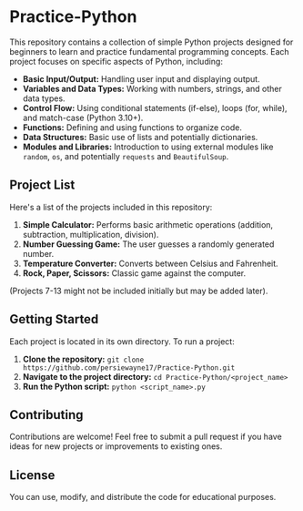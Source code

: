 # Practice-Python

This repository contains a collection of simple Python projects designed for beginners to learn and practice fundamental programming concepts.  Each project focuses on specific aspects of Python, including:

* **Basic Input/Output:** Handling user input and displaying output.
* **Variables and Data Types:** Working with numbers, strings, and other data types.
* **Control Flow:** Using conditional statements (if-else), loops (for, while), and match-case (Python 3.10+).
* **Functions:** Defining and using functions to organize code.
* **Data Structures:** Basic use of lists and potentially dictionaries.
* **Modules and Libraries:**  Introduction to using external modules like `random`, `os`, and potentially `requests` and `BeautifulSoup`.


## Project List

Here's a list of the projects included in this repository:

1. **Simple Calculator:** Performs basic arithmetic operations (addition, subtraction, multiplication, division).
2. **Number Guessing Game:**  The user guesses a randomly generated number.
3. **Temperature Converter:** Converts between Celsius and Fahrenheit.
4. **Rock, Paper, Scissors:**  Classic game against the computer.

(Projects 7-13 might not be included initially but may be added later).

## Getting Started

Each project is located in its own directory. To run a project:

1. **Clone the repository:** `git clone https://github.com/persiewayne17/Practice-Python.git`
2. **Navigate to the project directory:** `cd Practice-Python/<project_name>`
3. **Run the Python script:** `python <script_name>.py`


## Contributing

Contributions are welcome!  Feel free to submit a pull request if you have ideas for new projects or improvements to existing ones.


## License
You can use, modify, and distribute the code for educational purposes.
